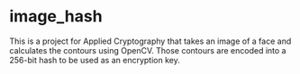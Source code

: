 # image_hash

This is a project for Applied Cryptography that takes an image of a face and calculates the contours using OpenCV. Those contours are encoded into a 256-bit hash to be used as an encryption key.
